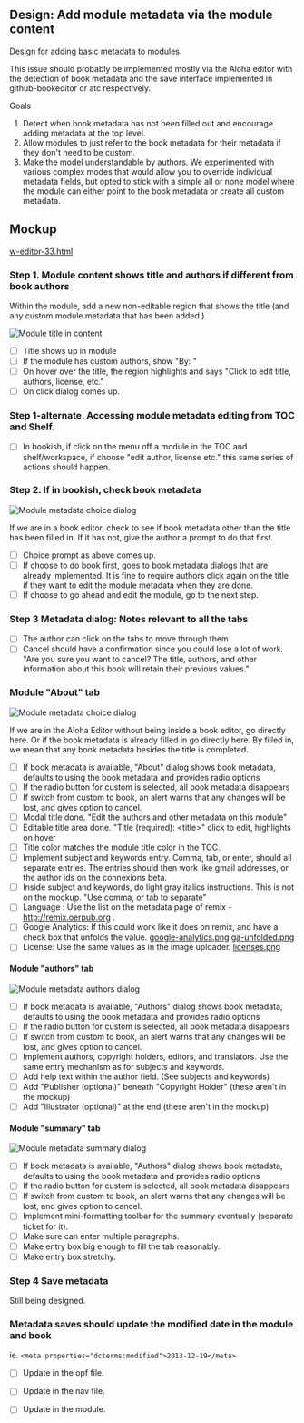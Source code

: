 ## Design: Add module metadata via the module content

Design for adding basic metadata to modules.

This issue should probably be implemented mostly via the Aloha editor with the detection of book metadata and the save interface implemented in github-bookeditor or atc respectively.

Goals
1. Detect when book metadata has not been filled out and encourage adding metadata at the top level.
2. Allow modules to just refer to the book metadata for their metadata if they don't need to be custom.
3. Make the model understandable by authors. We experimented with various complex modes that would allow you to override individual metadata fields, but opted to stick with a simple all or none model where the module can either point to the book metadata or create all custom metadata.

## Mockup

[w-editor-33.html](http://oerpub.github.io/uidesigns/mockups/editor-ideas/w-editor-33.html)

### Step 1. Module content shows title and authors if different from book authors

Within the module, add a new non-editable region that shows the title \(and any custom module metadata that has been added \)

![Module title in content](http://oerpub.github.io/uidesigns/designs/images/module-metadata-title-hovering.png)

- [ ] Title shows up in module
- [ ] If the module has custom authors, show "By: <author name>"
- [ ] On hover over the title, the region highlights and says "Click to edit title, authors, license, etc."
- [ ] On click dialog comes up.

### Step 1-alternate. Accessing module metadata editing from TOC and Shelf.

- [ ] In bookish, if click on the menu off a module in the TOC and shelf/workspace, if choose "edit author, license etc." this same series of actions should happen.

### Step 2. If in bookish, check book metadata

![Module metadata choice dialog](http://oerpub.github.io/uidesigns/designs/images/module-metadata-book-choice.png)

If we are in a book editor, check to see if book metadata other than the title has been filled in. If it has not, give the author a prompt to do that first. 

- [ ] Choice prompt as above comes up.
- [ ] If choose to do book first, goes to book metadata dialogs that are already implemented. It is fine to require authors click again on the title if they want to edit the module metadata when they are done.
- [ ] If choose to go ahead and edit the module, go to the next step. 

### Step 3 Metadata dialog: Notes relevant to all the tabs

- [ ] The author can click on the tabs to move through them.
- [ ] Cancel should have a confirmation since you could lose a lot of work. "Are you sure you want to cancel? The title, authors, and other information about this book will retain their previous values."

### Module "About" tab

![Module metadata choice dialog](http://oerpub.github.io/uidesigns/designs/images/module-metadata-about.png)

If we are in the Aloha Editor without being inside a book editor, go directly here. Or if the book metadata is already filled in go directly here. By filled in, we mean that any book metadata besides the title is completed.

- [ ] If book metadata is available, "About" dialog shows book metadata, defaults to using the book metadata and provides radio options
- [ ] If the radio button for custom is selected, all book metadata disappears
- [ ] If switch from custom to book, an alert warns that any changes will be lost, and gives option to cancel.
- [ ] Modal title done. "Edit the authors and other metadata on this module"
- [ ] Editable title area done. "Title (required): \<title\>" click to edit, highlights on hover
- [ ] Title color matches the module title color in the TOC.
- [ ] Implement subject and keywords entry. Comma, tab, or enter, should all separate entries. The entries should then work like gmail addresses, or the author ids on the connexions beta.
- [ ] Inside subject and keywords, do light gray italics instructions. This is not on the mockup. "Use comma, or tab to separate"
- [ ] Language : Use the list on the metadata page of remix - http://remix.oerpub.org .
- [ ] Google Analytics: If this could work like it does on remix, and have a check box that unfolds the value. [google-analytics.png](http://oerpub.github.io/uidesigns/designs/images/google-analytics.png) [ga-unfolded.png](http://oerpub.github.io/uidesigns/designs/images/ga-unfolded.png) 
- [ ] License: Use the same values as in the image uploader. [licenses.png](http://oerpub.github.io/uidesigns/designs/images/licenses.png)

#### Module "authors" tab

![Module metadata authors dialog](http://oerpub.github.io/uidesigns/designs/images/module-metadata-authors.png)

- [ ] If book metadata is available, "Authors" dialog shows book metadata, defaults to using the book metadata and provides radio options
- [ ] If the radio button for custom is selected, all book metadata disappears
- [ ] If switch from custom to book, an alert warns that any changes will be lost, and gives option to cancel.
- [ ] Implement authors, copyright holders, editors, and translators. Use the same entry mechanism as for subjects and keywords. 
- [ ] Add help text within the author field. \(See subjects and keywords\)
- [ ] Add "Publisher \(optional\)" beneath "Copyright Holder" \(these aren't in the mockup\)
- [ ] Add "Illustrator \(optional\)" at the end \(these aren't in the mockup\)

#### Module "summary" tab

![Module metadata summary dialog](http://oerpub.github.io/uidesigns/designs/images/module-metadata-summary.png)

- [ ] If book metadata is available, "Authors" dialog shows book metadata, defaults to using the book metadata and provides radio options
- [ ] If the radio button for custom is selected, all book metadata disappears
- [ ] If switch from custom to book, an alert warns that any changes will be lost, and gives option to cancel.
- [ ] Implement mini-formatting toolbar for the summary eventually \(separate ticket for it\).  
- [ ] Make sure can enter multiple paragraphs.
- [ ] Make entry box big enough to fill the tab reasonably.
- [ ] Make entry box stretchy.

### Step 4 Save metadata 

Still being designed.

### Metadata saves should update the modified date in the module and book

ie. ```<meta properties="dcterms:modified">2013-12-19</meta>```

 - [ ] Update in the opf file.
 - [ ] Update in the nav file.
 - [ ] Update in the module.
 